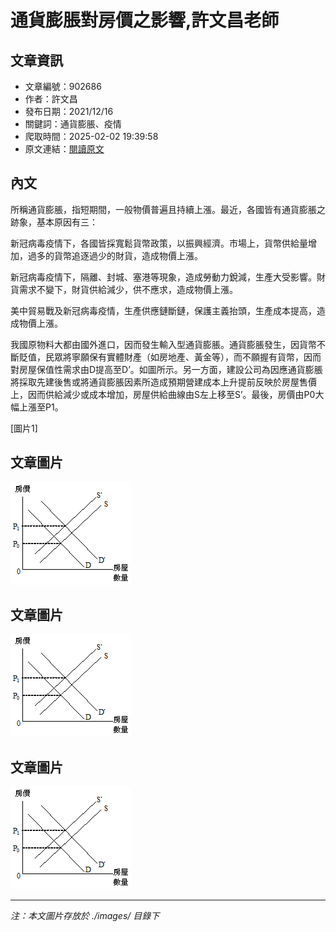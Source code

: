 # 通貨膨脹對房價之影響,許文昌老師

## 文章資訊
- 文章編號：902686
- 作者：許文昌
- 發布日期：2021/12/16
- 關鍵詞：通貨膨脹、疫情
- 爬取時間：2025-02-02 19:39:58
- 原文連結：[閱讀原文](https://real-estate.get.com.tw/Columns/detail.aspx?no=902686)

## 內文
所稱通貨膨脹，指短期間，一般物價普遍且持續上漲。最近，各國皆有通貨膨脹之跡象，基本原因有三：

新冠病毒疫情下，各國皆採寬鬆貨幣政策，以振興經濟。市場上，貨幣供給量增加，過多的貨幣追逐過少的財貨，造成物價上漲。

新冠病毒疫情下，隔離、封城、塞港等現象，造成勞動力銳減，生產大受影響。財貨需求不變下，財貨供給減少，供不應求，造成物價上漲。

美中貿易戰及新冠病毒疫情，生產供應鏈斷鏈，保護主義抬頭，生產成本提高，造成物價上漲。

我國原物料大都由國外進口，因而發生輸入型通貨膨脹。通貨膨脹發生，因貨幣不斷貶值，民眾將寧願保有實體財產（如房地產、黃金等），而不願握有貨幣，因而對房屋保值性需求由D提高至D’。如圖所示。另一方面，建設公司為因應通貨膨脹將採取先建後售或將通貨膨脹因素所造成預期營建成本上升提前反映於房屋售價上，因而供給減少或成本增加，房屋供給曲線由S左上移至S’。最後，房價由P0大幅上漲至P1。

[圖片1]

## 文章圖片

![圖片1](./images/902686_e6189f97.jpg)

## 文章圖片

![圖片1](./images/902686_e6189f97.jpg)

## 文章圖片

![圖片1](./images/902686_e6189f97.jpg)


---
*注：本文圖片存放於 ./images/ 目錄下*
